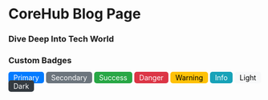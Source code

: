 # CoreHub Blog Page
### Dive Deep Into Tech World

### Custom Badges

<span style="background-color: #007bff; color: white; padding: 3px 10px; border-radius: 5px;">Primary</span>
<span style="background-color: #6c757d; color: white; padding: 3px 10px; border-radius: 5px;">Secondary</span>
<span style="background-color: #28a745; color: white; padding: 3px 10px; border-radius: 5px;">Success</span>
<span style="background-color: #dc3545; color: white; padding: 3px 10px; border-radius: 5px;">Danger</span>
<span style="background-color: #ffc107; color: black; padding: 3px 10px; border-radius: 5px;">Warning</span>
<span style="background-color: #17a2b8; color: white; padding: 3px 10px; border-radius: 5px;">Info</span>
<span style="background-color: #f8f9fa; color: black; padding: 3px 10px; border-radius: 5px;">Light</span>
<span style="background-color: #343a40; color: white; padding: 3px 10px; border-radius: 5px;">Dark</span>
